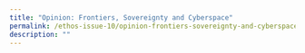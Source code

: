 ```yaml
---
title: "Opinion: Frontiers, Sovereignty and Cyberspace"
permalink: /ethos-issue-10/opinion-frontiers-sovereignty-and-cyberspace/
description: ""
---
```

